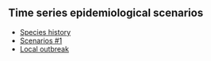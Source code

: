 ## Time series epidemiological scenarios

- [Species history](species_history.ipynb)
- [Scenarios #1](scenario_1.ipynb)
- [Local outbreak](local_outbreak.ipynb)
